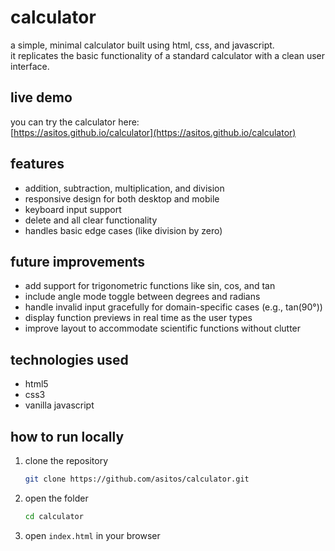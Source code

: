 # calculator

a simple, minimal calculator built using html, css, and javascript.  
it replicates the basic functionality of a standard calculator with a clean user interface.

## live demo

you can try the calculator here:  
[https://asitos.github.io/calculator](https://asitos.github.io/calculator)

## features

- addition, subtraction, multiplication, and division
- responsive design for both desktop and mobile
- keyboard input support
- delete and all clear functionality
- handles basic edge cases (like division by zero)

## future improvements

- add support for trigonometric functions like sin, cos, and tan
- include angle mode toggle between degrees and radians
- handle invalid input gracefully for domain-specific cases (e.g., tan(90°))
- display function previews in real time as the user types
- improve layout to accommodate scientific functions without clutter

## technologies used

- html5
- css3
- vanilla javascript

## how to run locally

1. clone the repository  
   ```bash
   git clone https://github.com/asitos/calculator.git
   ```

2. open the folder  
    ```bash
    cd calculator
    ```

3. open `index.html` in your browser


